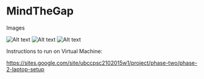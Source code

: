 # MindTheGap
Images


![Alt text](https://s3-us-west-2.amazonaws.com/resumeimages/MtG_Map.png )
![Alt text](https://s3-us-west-2.amazonaws.com/resumeimages/MtG_AB.png )
![Alt text](https://s3-us-west-2.amazonaws.com/resumeimages/MtG_A.png )

Instructions to run on Virtual Machine:

https://sites.google.com/site/ubccpsc2102015w1/project/phase-two/phase-2-laptop-setup


